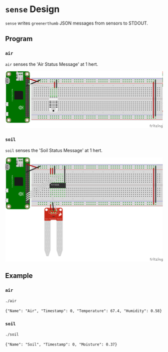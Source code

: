 # `sense` Design

`sense` writes `greenerthumb` JSON messages from sensors to STDOUT.

## Program

### `air`

`air` senses the 'Air Status Message' at 1 hert.

![Air Schematic](air.png)

### `soil`

`soil` senses the 'Soil Status Message' at 1 hert.

![Soil Schematic](soil.png)

## Example

### `air`

```
./air

{"Name": "Air", "Timestamp": 0, "Temperature": 67.4, "Humidity": 0.58}
```

### `soil`

```
./soil

{"Name": "Soil", "Timestamp": 0, "Moisture": 0.37}
```
